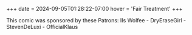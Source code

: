 +++
date = 2024-09-05T01:28:22-07:00
hover = 'Fair Treatment'
+++

This comic was sponsored by these Patrons: IIs Wolfee - DryEraseGirl - StevenDeLuxi - OfficialKlaus